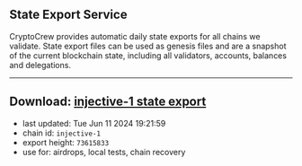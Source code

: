 ## State Export Service
CryptoCrew provides automatic daily state exports for all chains we validate. State export files can be used as genesis files and are a snapshot of the current blockchain state, including all validators, accounts, balances and delegations.

---
**Download: [injective-1 state export](https://dl-eu2.ccvalidators.com/SERVICE/injective/injective-1_export_73615833.json)**
---

- last updated: Tue Jun 11 2024 19:21:59
- chain id: `injective-1`
- export height: `73615833`
- use for: airdrops, local tests, chain recovery

